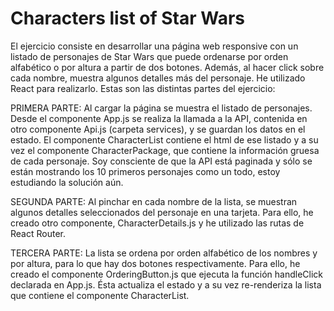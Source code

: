 # Characters list of Star Wars

El ejercicio consiste en desarrollar una página web responsive con un listado de personajes de Star Wars que puede ordenarse por orden alfabético o por altura a partir de dos botones. Además, al hacer click sobre cada nombre, muestra algunos detalles más del personaje. He utilizado React para realizarlo. Estas son las distintas partes del ejercicio:

PRIMERA PARTE: Al cargar la página se muestra el listado de personajes. Desde el componente App.js se realiza la llamada a la API, contenida en otro componente Api.js (carpeta services), y se guardan los datos en el estado. El componente CharacterList contiene el html de ese listado y a su vez el componente CharacterPackage, que contiene la información gruesa de cada personaje. Soy consciente de que la API está paginada y sólo se están mostrando los 10 primeros personajes como un todo, estoy estudiando la solución aún.

SEGUNDA PARTE: Al pinchar en cada nombre de la lista, se muestran algunos detalles seleccionados del personaje en una tarjeta. Para ello, he creado otro componente, CharacterDetails.js y he utilizado las rutas de React Router.

TERCERA PARTE: La lista se ordena por orden alfabético de los nombres y por altura, para lo que hay dos botones respectivamente. Para ello, he creado el componente
OrderingButton.js que ejecuta la función handleClick declarada en App.js. Ésta actualiza el estado y a su vez re-renderiza la lista que contiene el componente CharacterList.

